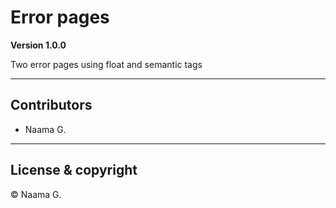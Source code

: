 # Error pages

**Version 1.0.0**

Two error pages using float and semantic tags

---

## Contributors

- Naama G.

---

## License & copyright

&copy; Naama G.